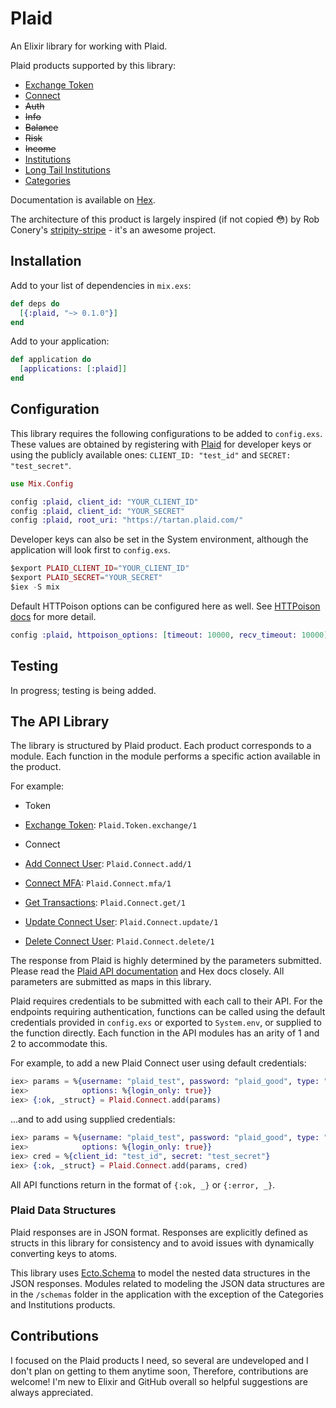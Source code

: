 # Plaid

An Elixir library for working with Plaid.

Plaid products supported by this library:

* [Exchange Token](https://plaid.com/docs/quickstart/#-exchange_token-endpoint)
* [Connect](https://plaid.com/docs/api/#connect)
* ~~Auth~~
* ~~Info~~
* ~~Balance~~
* ~~Risk~~
* ~~Income~~
* [Institutions](https://plaid.com/docs/api/#institutions)
* [Long Tail Institutions](https://plaid.com/docs/api/#long-tail-institutions)
* [Categories](https://plaid.com/docs/api/#categories)

Documentation is available on [Hex](https://hexdocs.pm/plaid_elixir/0.1.0).

The architecture of this product is largely inspired (if not copied :flushed:) by Rob Conery's [stripity-stripe](https://github.com/robconery/stripity-stripe) - it's an awesome project.

## Installation

Add to your list of dependencies in `mix.exs`:

```elixir
def deps do
  [{:plaid, "~> 0.1.0"}]
end
```

Add to your application:

```elixir
def application do
  [applications: [:plaid]]
end
```

## Configuration

This library requires the following configurations to be added to `config.exs`.
These values are obtained by registering with [Plaid](https://dashboard.plaid.com/signup/) for developer keys
or using the publicly available ones: `CLIENT_ID: "test_id"` and `SECRET: "test_secret"`.
```elixir
use Mix.Config

config :plaid, client_id: "YOUR_CLIENT_ID"
config :plaid, client_id: "YOUR_SECRET"
config :plaid, root_uri: "https://tartan.plaid.com/"
```
Developer keys can also be set in the System environment, although the application will
look first to `config.exs`.
```elixir
$export PLAID_CLIENT_ID="YOUR_CLIENT_ID"
$export PLAID_SECRET="YOUR_SECRET"
$iex -S mix
```

Default HTTPoison options can be configured here as well. See [HTTPoison docs](https://github.com/edgurgel/httpoison) for more detail.
```elixir
config :plaid, httpoison_options: [timeout: 10000, recv_timeout: 10000]
```

## Testing

In progress; testing is being added.

## The API Library

The library is structured by Plaid product. Each product corresponds to a module.
Each function in the module performs a specific action available in the product.

For example:

* Token
 * [Exchange Token](https://plaid.com/docs/quickstart/#-exchange_token-endpoint): `Plaid.Token.exchange/1`

* Connect
 * [Add Connect User](https://plaid.com/docs/api/#add-connect-user): `Plaid.Connect.add/1`
 * [Connect MFA](https://plaid.com/docs/api/#connect-mfa): `Plaid.Connect.mfa/1`
 * [Get Transactions](https://plaid.com/docs/api/#get-transactions): `Plaid.Connect.get/1`
 * [Update Connect User](https://plaid.com/docs/api/#update-connect-user): `Plaid.Connect.update/1`
 * [Delete Connect User](https://plaid.com/docs/api/#delete-connect-user): `Plaid.Connect.delete/1`

The response from Plaid is highly determined by the parameters submitted. Please read
the [Plaid API documentation](https://plaid.com/docs/api) and Hex docs closely.
All parameters are submitted as maps in this library.

Plaid requires credentials to be submitted with each call to their API.
For the endpoints requiring authentication, functions can be called using the
default credentials provided in `config.exs` or exported to `System.env`,
or supplied to the function directly. Each function in the API modules has an
arity of 1 and 2 to accommodate this.

For example, to add a new Plaid Connect user using default credentials:
```elixir
iex> params = %{username: "plaid_test", password: "plaid_good", type: "wells",
iex>            options: %{login_only: true}}
iex> {:ok, _struct} = Plaid.Connect.add(params)
```
...and to add using supplied credentials:
```elixir
iex> params = %{username: "plaid_test", password: "plaid_good", type: "wells",
iex>            options: %{login_only: true}}
iex> cred = %{client_id: "test_id", secret: "test_secret"}
iex> {:ok, _struct} = Plaid.Connect.add(params, cred)
```

All API functions return in the format of `{:ok, _}` or `{:error, _}`.

### Plaid Data Structures

Plaid responses are in JSON format. Responses are explicitly defined as structs
in this library for consistency and to avoid issues with dynamically converting
keys to atoms.

This library uses [Ecto.Schema](https://hexdocs.pm/ecto/Ecto.Schema.html) to model
the nested data structures in the JSON responses. Modules related to modeling the
JSON data structures are in the `/schemas` folder in the application with the
exception of the Categories and Institutions products.

## Contributions

I focused on the Plaid products I need, so several are undeveloped and I don't plan
on getting to them anytime soon, Therefore, contributions are welcome! I'm new to
Elixir and GitHub overall so helpful suggestions are always appreciated.
